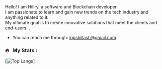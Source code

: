<div align = "start"> Hello! I am Hillry, a software and Blockchain  developer. </br />  I am passionate to learn and gain new trends on the tech industry and anything related to it. <br /> My ultimate goal is to create innovative solutions that meet the clients and end-users.  .</div>

- You can reach me through: kipshillash@gmail.com

### 🔥 &nbsp; My Stats :

[![Top Langs](https://github-readme-stats.vercel.app/api/top-langs/?username=ronkips&layout=compact&theme=vision-friendly-dark)]
<!-- (https://github.com/anuraghazra/github-readme-stats) -->

<!---
ronkips/ronkips is a ✨ special ✨ repository because its `README.md` (this file) appears on your GitHub profile.
You can click the Preview link to take a look at your changes.
--->